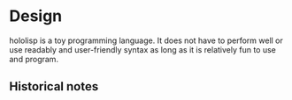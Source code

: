 # Design

hololisp is a toy programming language. It does not have to perform well or use readably and user-friendly syntax as long as it is relatively fun to use and program.

## Historical notes
